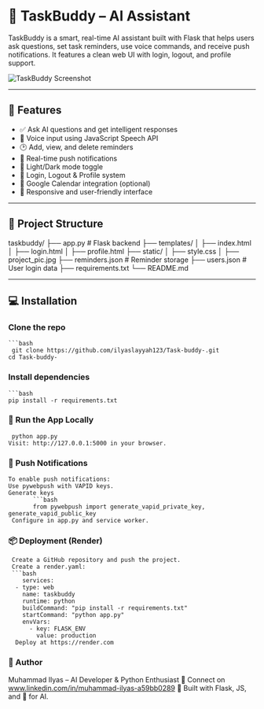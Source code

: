 # 🤖 TaskBuddy – AI Assistant

TaskBuddy is a smart, real-time AI assistant built with Flask that helps users ask questions, set task reminders, use voice commands, and receive push notifications. It features a clean web UI with login, logout, and profile support.

![TaskBuddy Screenshot](static/preview.jpg)

---

## 🚀 Features

- ✅ Ask AI questions and get intelligent responses
- 🎤 Voice input using JavaScript Speech API
- 🕑 Add, view, and delete reminders
- 🔔 Real-time push notifications
- 🎨 Light/Dark mode toggle
- 👤 Login, Logout & Profile system
- 📅 Google Calendar integration (optional)
- 💬 Responsive and user-friendly interface

---

## 📁 Project Structure

taskbuddy/
├── app.py # Flask backend
├── templates/
│ ├── index.html
│ ├── login.html
│ ├── profile.html
├── static/
│ ├── style.css
│ ├── project_pic.jpg
├── reminders.json # Reminder storage
├── users.json # User login data
├── requirements.txt
└── README.md

---

## 💻 Installation

### Clone the repo
    ```bash
     git clone https://github.com/ilyaslayyah123/Task-buddy-.git
    cd Task-buddy-

### Install dependencies
    ```bash
    pip install -r requirements.txt
### 🧪 Run the App Locally
     python app.py
    Visit: http://127.0.0.1:5000 in your browser.
### 🔔 Push Notifications
    To enable push notifications:
    Use pywebpush with VAPID keys.
    Generate keys
           ```bash
           from pywebpush import generate_vapid_private_key, generate_vapid_public_key
     Configure in app.py and service worker.
### 📦 Deployment (Render)
     Create a GitHub repository and push the project.
     Create a render.yaml:
     ```bash
        services:
      - type: web
        name: taskbuddy
        runtime: python
        buildCommand: "pip install -r requirements.txt"
        startCommand: "python app.py"
        envVars:
          - key: FLASK_ENV
            value: production
      Deploy at https://render.com
  ### 🙌 Author
 Muhammad Ilyas – AI Developer & Python Enthusiast
📧 Connect on  www.linkedin.com/in/muhammad-ilyas-a59bb0289
🧠 Built with Flask, JS, and 💙 for AI.
    

